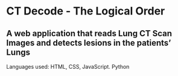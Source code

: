# CT Decode - The Logical Order

## A web application that reads Lung CT Scan Images and detects lesions in the patients’ Lungs

Languages used: HTML, CSS, JavaScript. Python

